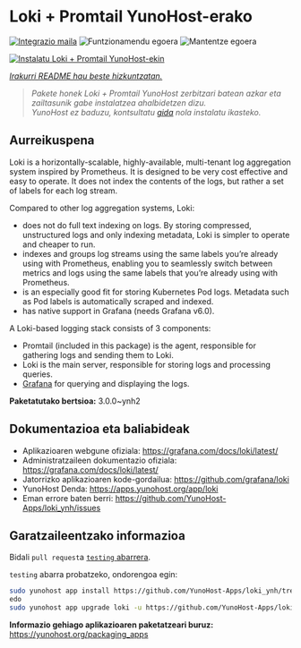 <!--
Ohart ongi: README hau automatikoki sortu da <https://github.com/YunoHost/apps/tree/master/tools/readme_generator>ri esker
EZ editatu eskuz.
-->

# Loki + Promtail YunoHost-erako

[![Integrazio maila](https://dash.yunohost.org/integration/loki.svg)](https://ci-apps.yunohost.org/ci/apps/loki/) ![Funtzionamendu egoera](https://ci-apps.yunohost.org/ci/badges/loki.status.svg) ![Mantentze egoera](https://ci-apps.yunohost.org/ci/badges/loki.maintain.svg)

[![Instalatu Loki + Promtail YunoHost-ekin](https://install-app.yunohost.org/install-with-yunohost.svg)](https://install-app.yunohost.org/?app=loki)

*[Irakurri README hau beste hizkuntzatan.](./ALL_README.md)*

> *Pakete honek Loki + Promtail YunoHost zerbitzari batean azkar eta zailtasunik gabe instalatzea ahalbidetzen dizu.*  
> *YunoHost ez baduzu, kontsultatu [gida](https://yunohost.org/install) nola instalatu ikasteko.*

## Aurreikuspena

Loki is a horizontally-scalable, highly-available, multi-tenant log aggregation system inspired by Prometheus. It is designed to be very cost effective and easy to operate. It does not index the contents of the logs, but rather a set of labels for each log stream.

Compared to other log aggregation systems, Loki:

- does not do full text indexing on logs. By storing compressed, unstructured logs and only indexing metadata, Loki is simpler to operate and cheaper to run.
- indexes and groups log streams using the same labels you’re already using with Prometheus, enabling you to seamlessly switch between metrics and logs using the same labels that you’re already using with Prometheus.
- is an especially good fit for storing Kubernetes Pod logs. Metadata such as Pod labels is automatically scraped and indexed.
- has native support in Grafana (needs Grafana v6.0).

A Loki-based logging stack consists of 3 components:
- Promtail (included in this package) is the agent, responsible for gathering logs and sending them to Loki.
- Loki is the main server, responsible for storing logs and processing queries.
- [Grafana](https://github.com/Yunohost-Apps/grafana_ynh) for querying and displaying the logs.


**Paketatutako bertsioa:** 3.0.0~ynh2
## Dokumentazioa eta baliabideak

- Aplikazioaren webgune ofiziala: <https://grafana.com/docs/loki/latest/>
- Administratzaileen dokumentazio ofiziala: <https://grafana.com/docs/loki/latest/>
- Jatorrizko aplikazioaren kode-gordailua: <https://github.com/grafana/loki>
- YunoHost Denda: <https://apps.yunohost.org/app/loki>
- Eman errore baten berri: <https://github.com/YunoHost-Apps/loki_ynh/issues>

## Garatzaileentzako informazioa

Bidali `pull request`a [`testing` abarrera](https://github.com/YunoHost-Apps/loki_ynh/tree/testing).

`testing` abarra probatzeko, ondorengoa egin:

```bash
sudo yunohost app install https://github.com/YunoHost-Apps/loki_ynh/tree/testing --debug
edo
sudo yunohost app upgrade loki -u https://github.com/YunoHost-Apps/loki_ynh/tree/testing --debug
```

**Informazio gehiago aplikazioaren paketatzeari buruz:** <https://yunohost.org/packaging_apps>
